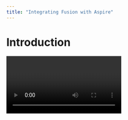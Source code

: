```yaml
---
title: "Integrating Fusion with Aspire"
---
```


# Introduction

<Video videoId="AHitpPCeM00" />

Integrating Fusion with [Aspire](https://learn.microsoft.com/en-us/dotnet/aspire/get-started/aspire-overview) enhances your development workflow by automating the composition of your gateway and subgraphs during the build process.
Aspire acts as an internal orchestrator, streamlining the setup and management of distributed systems and microservices.
By configuring your AppHost to compose all referenced source systems on build, any changes made to downstream services are immediately reflected, ensuring you always have the latest composed version running in development.

# Overview of Aspire

[Aspire](https://learn.microsoft.com/en-us/dotnet/aspire/get-started/aspire-overview) is an internal orchestrator designed to streamline your development experience when working with distributed systems and microservices.

It offers:

- [**Service Defaults**](https://learn.microsoft.com/en-us/dotnet/aspire/fundamentals/service-defaults): Extension methods that add essential configurations to your services, such as telemetry, health endpoints, and service discovery.
- [**AppHost**](https://learn.microsoft.com/en-us/dotnet/aspire/fundamentals/app-host-overview?tabs=docker): An orchestrator that defines dependencies between your applications and automates the resolution and startup of these dependencies.

By integrating Aspire with Fusion, you can:

- Automatically compose your Fusion gateway with all referenced subgraphs on build.
- Simplify the configuration and management of your federated GraphQL services.
- Enhance your debugging experience with built-in telemetry and logging.

# Setting Up the AppHost with Fusion and Aspire

To integrate Fusion with Aspire, you need to configure your AppHost to include your gateway and subgraphs.
The AppHost serves as the central orchestrator, managing dependencies and automating the composition process during the build.

Below is an example of how to set up your AppHost:

```csharp
var builder = DistributedApplication.CreateBuilder(args);

var ordering = builder.AddProject<Projects.quick_start_Ordering>("ordering");
var products = builder.AddProject<Projects.quick_start_Products>("products");

builder
    .AddFusionGateway<Projects.quick_start_Gateway>("gateway")
    .WithSubgraph(ordering)
    .WithSubgraph(products);

// Important: Use 'Compose' before 'Run' to enable build-time composition
builder.Build().Compose().Run();
```

In this configuration:

- **Create the Builder**: Initialize a new distributed application builder with `DistributedApplication.CreateBuilder(args)`.
- **Add Subgraph Projects**: Include your subgraph projects (e.g., `ordering` and `products`) using `builder.AddProject<TProject>("name")`. These represent your downstream services or subgraphs.
- **Configure the Fusion Gateway**: Add your Fusion gateway project with `builder.AddFusionGateway<TProject>("name")` and associate the subgraphs using `.WithSubgraph(subgraph)`.
- **Compose and Run**: Use `builder.Build().Compose().Run();` instead of the usual `builder.Build().Run();`. The `.Compose()` method triggers the composition of your federated schema during the build process.

By including `.Compose()`, Aspire automatically composes the gateway every time you build the application. This ensures that any changes made to your subgraphs are incorporated into the Fusion gateway without manual intervention, providing an up-to-date composed schema whenever you run your application.

# Example Repository

A practical example demonstrating this integration is available in the [HotChocolate Examples Repository](https://github.com/ChilliCream/hotchocolate-examples/tree/master/fusion/aspire) under the `fusion/aspire` directory. This repository illustrates:

- Setting up the AppHost with multiple subgraphs and a Fusion gateway.
- Configuring service defaults and endpoints.
- Running the application to see the composed schema in action.

By exploring this example, you can gain a deeper understanding of how to implement the integration in your own projects.
